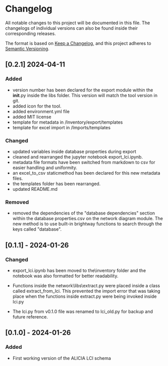 # Changelog

All notable changes to this project will be documented in this file. The changelogs of individual versions can also be found inside their corresponding releases.

The format is based on [Keep a Changelog](https://keepachangelog.com/en/1.1.0/), and this project adheres to [Semantic Versioning](https://semver.org/spec/v2.0.0.html).

## [0.2.1] 2024-04-11

### Added

- version number has been declared for the export module within the __init__.py inside the libs folder. This version will match the tool version in git.
- added icon for the tool.
- added environment.yml file
- added MIT license
- template for metadata in /Inventory/export/templates
- template for excel import in /Imports/templates


### Changed
- updated variables inside database properties during export
- cleaned and rearranged the jupyter notebook export_lci.ipynb. 
- metadata file formats have been switched from markdown to csv for easier handling and uniformity.
- an excel_to_csv staticmethod has been declared for this new metadata files.
- the templates folder has been rearranged.
- updated README.md


### Removed

- removed the dependencies of the "database dependencies" section within the database properties.csv on the network diagram module. The new method is to use built-in brightway functions to search through the keys called "database".

## [0.1.1] - 2024-01-26

### Changed
- export_lci.ipynb has been moved to the\inventory folder and the notebook was also formatted for better readability.

- Functions inside the network\libs\extract.py were placed inside a class called extract_from_lci. This prevented the import error that was taking place when the functions inside extract.py were being invoked inside lci.py

- The lci.py from v0.1.0  file was renamed to lci_old.py for backup and future reference.

## [0.1.0] - 2024-01-26

### Added
- First working version of the ALICIA LCI schema
